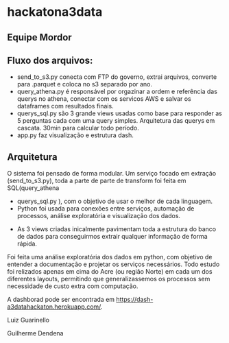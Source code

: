 # hackatona3data

## Equipe Mordor

## Fluxo dos arquivos:
 - send_to_s3.py conecta com FTP do governo, extrai arquivos, converte para .parquet e coloca no s3 separado por ano.
 - query_athena.py é responsável por orgazinar a ordem e referência das querys no athena, conectar com os servicos AWS e salvar os dataframes com resultados finais.
 - querys_sql.py são 3 grande views usadas como base para responder as 5 perguntas cada com uma query simples. Arquitetura das querys em cascata. 30min para calcular todo período.
 - app.py faz visualização e estrutura dash. 
 
## Arquitetura 
 O sistema foi pensado de forma modular. Um serviço focado em extração (send_to_s3.py), toda a parte de parte de transform foi feita em SQL(query_athena 
+ querys_sql.py ), com o objetivo de usar o melhor de cada linguagem. 
+ Python foi usada para conexões entre serviços, automação de processos, análise exploratória e visualização dos dados.
- As 3 views criadas inicalmente pavimentam toda a estrutura do banco de dados para conseguirmos extrair qualquer informação de forma rápida. 

Foi feita uma análise exploratória dos dados em python, com objetivo de entender a documentação e projetar os serviços necessários. Todo estudo foi relizados apenas em cima do Acre (ou região Norte) em cada um dos diferentes layouts, permitindo que generalizassemos os processos sem necessidade de custo extra com computação.

A dashborad pode ser encontrada em https://dash-a3datahackaton.herokuapp.com/.

Luiz Guarinello

Guilherme Dendena
